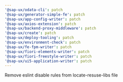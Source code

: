 ```yaml
---
'@sap-ux/odata-cli': patch
'@sap-ux/generator-simple-fe': patch
'@sap-ux/app-config-writer': patch
'@sap-ux/axios-extension': patch
'@sap-ux/backend-proxy-middleware': patch
'@sap-ux/create': patch
'@sap-ux/deploy-tooling': patch
'@sap-ux/environment-check': patch
'@sap-ux/fe-fpm-writer': patch
'@sap-ux/fiori-elements-writer': patch
'@sap-ux/fiori-freestyle-writer': patch
'@sap-ux/ui5-application-writer': patch
---
```


Remove eslint disable rules from locate-resuse-libs file
